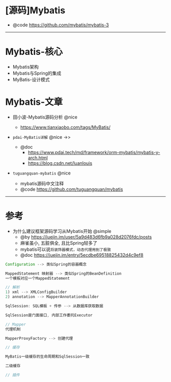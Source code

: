 # [源码]Mybatis

- @code https://github.com/mybatis/mybatis-3

---

# Mybatis-核心

- Mybatis架构
- Mybatis与Spring的集成
- MyBatis-设计模式

# Mybatis-文章

- 田小波-Mybatis源码分析 @nice
  - https://www.tianxiaobo.com/tags/MyBatis/

- `pdai-MyBatis详解` @nice ->>
  - @doc 
    - https://www.pdai.tech/md/framework/orm-mybatis/mybatis-y-arch.html
    - https://blog.csdn.net/luanlouis

- `tuguangquan-mybatis` @nice
  - mybatis源码中文注释
  - @code https://github.com/tuguangquan/mybatis



---

# 参考

- 为什么建议框架源码学习从Mybatis开始 @simple
  - @by https://juejin.im/user/5a9d483d6fb9a028d2076fdc/posts
  - 麻雀虽小, 五脏俱全, 且比Spring轻多了
  - mybatis可以说`将装饰器模式，动态代理用到了极致`
  - @doc https://juejin.im/entry/5ecdbe69518825432d4c9ef8

```java
Configuration --> 类似Spring的容器概念

MappedStatement 映射器 --> 类似Spring的BeanDefinition
一个模板对应一个MappedStatement

// 解析
1) xml --> XMLConfigBuilder
2) annotation --> MapperAnnotationBuilder

SqlSession: SQL模板 + 传参 --> 从数据库获取数据

SqlSession是门面接口, 内部工作委托Executor

// Mapper
代理机制

MapperProxyFactory --> 创建代理

// 缓存

MyBatis一级缓存的生命周期和SqlSession一致

二级缓存

// 插件

```